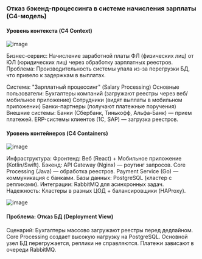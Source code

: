 ### Отказ бэкенд-процессинга в системе начисления зарплаты (C4-модель)

#### Уровень контекста (C4 Context)

![image](https://github.com/user-attachments/assets/2e1f3117-0485-43ab-8339-b249255bcfb9)

Бизнес-сервис: Начисление заработной платы ФЛ (физических лиц) от ЮЛ (юридических лиц) через обработку зарплатных реестров.
Проблема: Производительность системы упала из-за перегрузки БД, что привело к задержкам в выплатах.

Система: "Зарплатный процессинг" (Salary Processing)
Основные пользователи:
Бухгалтеры компаний (загружают реестры через веб/мобильное приложение)
Сотрудники (видят выплаты в мобильном приложении)
Банки-партнеры (получают платежные поручения)
Внешние системы:
Банки (Сбербанк, Тинькофф, Альфа-Банк) — прием платежей.
ERP-системы клиентов (1С, SAP) — загрузка реестров.

#### Уровень контейнеров (C4 Containers)

![image](https://github.com/user-attachments/assets/e21bdc30-c13a-49a3-9ecc-71c52b9b9129)

Инфраструктура:
Фронтенд: Веб (React) + Мобильное приложение (Kotlin/Swift).
Бэкенд:
API Gateway (Nginx) — роутинг запросов.
Core Processing (Java) — обработка реестров.
Payment Service (Go) — коммуникация с банками.
Базы данных: PostgreSQL (кластер с репликами).
Интеграции: RabbitMQ для асинхронных задач.
Надежность: Кластеры в разных ЦОД + балансировщики (HAProxy).

![image](https://github.com/user-attachments/assets/3a98cdc4-f14a-4213-980a-0ecc6a0ef53e)

#### Проблема: Отказ БД (Deployment View)
Сценарий:
Бухгалтеры массово загружают реестры перед дедлайном.
Core Processing создает высокую нагрузку на PostgreSQL.
Основной узел БД перегружается, реплики не справляются.
Платежи зависают в очереди RabbitMQ.
